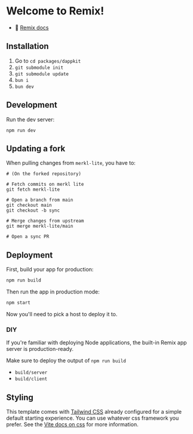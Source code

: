 # Welcome to Remix!

- 📖 [Remix docs](https://remix.run/docs)

## Installation

1. Go to `cd packages/dappkit`
2. `git submodule init`
3. `git submodule update`
4. `bun i`
5. `bun dev`


## Development

Run the dev server:

```shellscript
npm run dev
```

## Updating a fork

When pulling changes from `merkl-lite`, you have to:

```
# (On the forked repository)

# Fetch commits on merkl lite
git fetch merkl-lite

# Open a branch from main
git checkout main
git checkout -b sync

# Merge changes from upstream
git merge merkl-lite/main

# Open a sync PR
```

## Deployment

First, build your app for production:

```sh
npm run build
```

Then run the app in production mode:

```sh
npm start
```

Now you'll need to pick a host to deploy it to.

### DIY

If you're familiar with deploying Node applications, the built-in Remix app server is production-ready.

Make sure to deploy the output of `npm run build`

- `build/server`
- `build/client`

## Styling

This template comes with [Tailwind CSS](https://tailwindcss.com/) already configured for a simple default starting experience. You can use whatever css framework you prefer. See the [Vite docs on css](https://vitejs.dev/guide/features.html#css) for more information.


